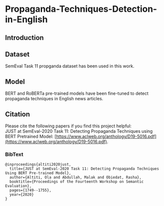 # Propaganda-Techniques-Detection-in-English
## Introduction 

## Dataset
SemEval Task 11 propganda dataset has been used in this work.
## Model 
BERT and RoBERTa pre-trained models have been fine-tuned to detect propaganda techniques in English news articles.

## Citation 

Please cite the following papers if you find this project helpful:<br>
JUST at SemEval-2020 Task 11: Detecting Propaganda Techniques using BERT Pretrained Model: [https://www.aclweb.org/anthology/D19-5016.pdf](https://www.aclweb.org/anthology/D19-5016.pdf).

### BibText
```
@inproceedings{altiti2020just,
  title={JUST at SemEval-2020 Task 11: Detecting Propaganda Techniques Using BERT Pre-trained Model},
  author={Altiti, Ola and Abdullah, Malak and Obiedat, Rasha},
  booktitle={Proceedings of the Fourteenth Workshop on Semantic Evaluation},
  pages={1749--1755},
  year={2020}
}

```
